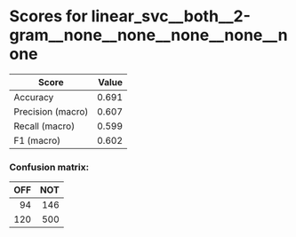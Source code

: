 # Scores for linear_svc__both__2-gram__none__none__none__none__none
|      Score      |Value|
|-----------------|----:|
|Accuracy         |0.691|
|Precision (macro)|0.607|
|Recall (macro)   |0.599|
|F1 (macro)       |0.602|

### Confusion matrix:
|OFF|NOT|
|--:|--:|
| 94|146|
|120|500|
